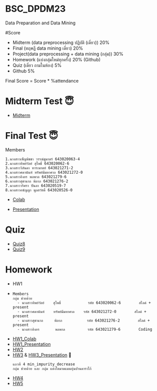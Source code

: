 # BSC_DPDM23
Data Preparation and Data Mining

#Score
- Midterm (data preprocessing ปฏิบัติ (เดี่ยว)) 20% 
- Final (ทฤษฎี data mining เดี่ยว) 20%
- Project(data preprocessing + data mining (กลุ่ม)) 30%
- Homework (แบ่งกลุ่มใหม่ทุกครั้ง) 20% (Github)
- Quiz (เดี่ยว ถามในห้อง) 5%
- Github 5%
  
Final Score = Score * %attendance

# Midterm Test 😇
- [Midterm](https://colab.research.google.com/github/Aingon14/BSC_DPDM23/blob/main/midterm_bscdpdm23.ipynb)
  
# Final Test 😇
  Members
```
1.นางสาวเพ็ญพิชชา วรรณ์ชูมาตร์ 643020063-4
2.นางสาวทิพย์วัลย์ สุโพธิ์ 643020062-6
3.นางสาววิลันดา ทาระมาตย์ 643021271-2
4.นางสาวศดานันท์ ทรัพย์มีมหาศาล 643021272-0
5.นางสาวอิงอร พลพาล 643021279-6
6.นางสาวสุชานาถ พิลาภ 643021276-2
7.นางสาววริศรา ปันลา 643020519-7
8.นางสาวอนัญญา พูลสวัสดิ์ 643020526-0
```
- [Colab](https://colab.research.google.com/github/Aingon14/BSC_DPDM23/blob/main/Group_project_final.ipynb#scrollTo=cgPvSXhZDltQ)

- [Presentation](https://www.canva.com/design/DAF9q7VmDk0/rsxbZfN8ahvtKGPRJckMVQ/edit?utm_content=DAF9q7VmDk0&utm_campaign=designshare&utm_medium=link2&utm_source=sharebutton)

# Quiz
- [Quiz8](https://colab.research.google.com/github/Aingon14/BSC_DPDM23/blob/main/Quiz8.ipynb)
- [Quiz9](https://colab.research.google.com/github/Aingon14/BSC_DPDM23/blob/main/Quiz9.ipynb)

# Homework
- HW1
- ```
  Members
  กลุ่ม ช่วยด้วย
    - นางสาวทิพย์วัลย์    สุโพธิ์            รหัส 643020062-6        สไลด์ + present
    - นางสาวศดานันท์    ทรัพย์มีมหาศาล    รหัส 643021272-0        สไลด์ + present
    - นางสาวสุชานาถ     พิลาภ           รหัส 643021276-2        สไลด์ + present
    - นางสาวอิงอร       พลพาล          รหัส 643021279-6        Coding
  ```
- [HW1_Colab](https://colab.research.google.com/github/Aingon14/BSC_DPDM23/blob/main/Frequent_Patterns_HW1.ipynb#scrollTo=GVZiBRvXeK80)
- [HW1_Presentation](https://drive.google.com/file/d/1DRoCRGPNx_HteuV6oekoBAz36JpcOqEZ/view)
- [HW2](https://colab.research.google.com/github/Aingon14/BSC_DPDM23/blob/main/HW2.ipynb#scrollTo=-wnwh04q_xMU)
- [HW3](https://colab.research.google.com/github/Aingon14/BSC_DPDM23/blob/main/HW3.ipynb) & [HW3_Presentation](https://drive.google.com/file/d/1gIud2qjTK1RzrV5aftVV13s85EG6GhpS/view?usp=sharing) 🌳
  ```
  แถวที่ 4 min_impurity_decrease
  กลุ่ม ช่วยด้วย และ กลุ่ม แต่งโตมาดแมนหุ่นปานดาราโก้
  ```
- [HW4](https://github.com/Aingon14/BSC_DPDM23/blob/main/Decesion_tree_min_impurity_decrease.pdf)
- [HW5](https://github.com/Aingon14/BSC_DPDM23/blob/main/HW5_%E0%B8%AD%E0%B8%B4%E0%B8%87%E0%B8%AD%E0%B8%A3.pdf)
